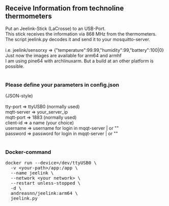 <H2>Receive Information from technoline thermometers</H2>

Put an Jeelink-Stick (LaCrosse) to an USB-Port.<BR>
This stick receives the information via 868 MHz from the thermometers.<BR>
The script jeelink.py decodes it and send it to your mosquitto-server.<BR>
<BR>
i.e. jeelink/sensorxy => {"temperature":99.99,"humidity":99,"battery":100|0}
<BR>
Just now the images are available for arm64 and armhf<BR>
I am using pine64 with archlinuxarm. But a build at an other platform is possible.<BR>
<BR>
<H3>Please define your parameters in config.json</H3>
(JSON-style)<BR>
<BR>
tty-port  => ttyUSB0 (normally used)<BR>
mqtt-server => your_server_ip<BR>
mqtt-port => 1883 (normally used)<BR>
client-id => a name (your choice)<BR>
username => username for login in mqqt-server | or ""<BR>
password => password for login in mqqt-server | or ""<BR>
<BR>
<H3>Docker-command</H3>
<PRE>docker run --device=/dev/ttyUSB0 \
  -v &lt;your-path&gt;/app:/app \
  --name jeelink \
  --network &lt;your network&gt; \
  --restart unless-stopped \
  -d \
  andreasnn/jeelink:arm64 \
  jeelink.py
</PRE>
